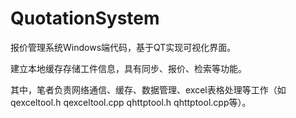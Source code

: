 # QuotationSystem

报价管理系统Windows端代码，基于QT实现可视化界面。

建立本地缓存存储工件信息，具有同步、报价、检索等功能。

其中，笔者负责网络通信、缓存、数据管理、excel表格处理等工作（如qexceltool.h qexceltool.cpp qhttptool.h qhttptool.cpp等）。
